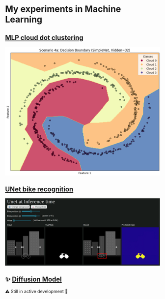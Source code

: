# My experiments in Machine Learning

## [MLP cloud dot clustering](src/mlp/README.md)
![|500px](src/mlp/Screenshot_worl_clustering.png)

## [UNet bike recognition](src/unet/README.md)
![](src/unet/Screenshot.png)

## ✨ [Diffusion Model](src/diffusion/README.md)
⚠️ Still in active development 🚧